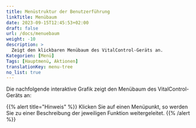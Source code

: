 ```yaml
---
title: Menüstruktur der Benutzerführung
linkTitle: Menübaum
date: 2023-09-15T12:45:53+02:00
draft: false
url: /docs/menuebaum
weight: -10
description: >
  Zeigt den klickbaren Menübaum des VitalControl-Geräts an.
Kategorien: [Menü]
Tags: [Hauptmenü, Aktionen]
translationKey: menu-tree
no_list: true
---
```

Die nachfolgende interaktive Grafik zeigt den Menübaum des VitalControl-Geräts an:

{{% alert title="Hinweis" %}}
Klicken Sie auf einen Menüpunkt, so werden Sie zu einer Beschreibung der jeweiligen Funktion weitergeleitet.
{{% /alert %}}

<object data="menuebaum.svg" type="image/svg+xml" width="1100" >
</object>
